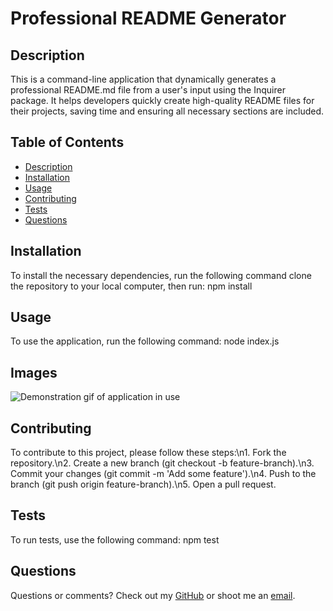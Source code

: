 # Professional README Generator



## Description
This is a command-line application that dynamically generates a professional README.md file from a user's input using the Inquirer package. It helps developers quickly create high-quality README files for their projects, saving time and ensuring all necessary sections are included.

## Table of Contents
- [Description](#description)
- [Installation](#installation)
- [Usage](#usage)
- [Contributing](#contributing)
- [Tests](#tests)
- [Questions](#questions)


## Installation
To install the necessary dependencies, run the following command clone the repository to your local computer, then run: npm install

## Usage
To use the application, run the following command: node index.js

## Images
![Demonstration gif of application in use](./images/demonstration.gif)

## Contributing
To contribute to this project, please follow these steps:\n1. Fork the repository.\n2. Create a new branch (git checkout -b feature-branch).\n3. Commit your changes (git commit -m 'Add some feature').\n4. Push to the branch (git push origin feature-branch).\n5. Open a pull request.

## Tests
To run tests, use the following command: npm test

## Questions
Questions or comments? Check out my [GitHub](https://github.com/valyastriz/README-Generator.git) or shoot me an [email](mailto:valyastriz@gmail.com).


